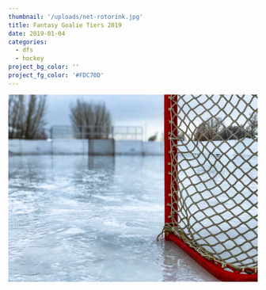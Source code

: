 ```yaml
---
thumbnail: '/uploads/net-rotorink.jpg'
title: Fantasy Goalie Tiers 2019
date: 2019-01-04
categories:
  - dfs
  - hockey
project_bg_color: ''
project_fg_color: '#FDC70D'
---
```


![](/uploads/net-rotorink.jpg)
